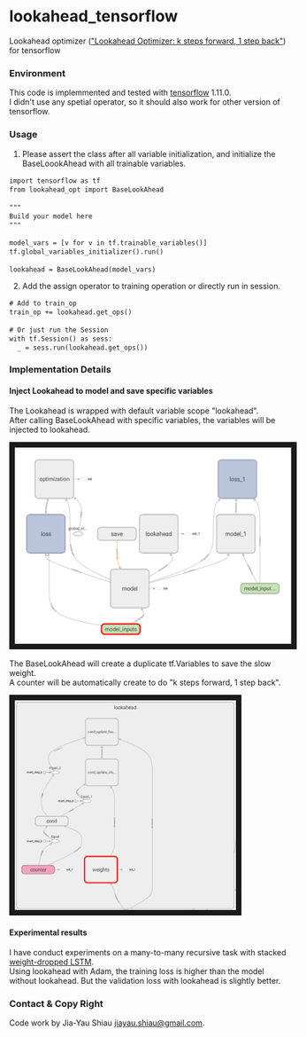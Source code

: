 # lookahead_tensorflow
Lookahead optimizer (["Lookahead Optimizer: k steps forward, 1 step back"](https://arxiv.org/abs/1907.08610)) for tensorflow

### Environment 
This code is implemmented and tested with [tensorflow](https://www.tensorflow.org/) 1.11.0. \
I didn't use any spetial operator, so it should also work for other version of tensorflow.

### Usage
1. Please assert the class after all variable initialization, and initialize the BaseLoookAhead with all trainable variables.
```
import tensorflow as tf
from lookahead_opt import BaseLookAhead

"""
Build your model here
"""

model_vars = [v for v in tf.trainable_variables()]
tf.global_variables_initializer().run()

lookahead = BaseLookAhead(model_vars)
```

2. Add the assign operator to training operation or directly run in session.

```
# Add to train_op
train_op += lookahead.get_ops()

# Or just run the Session
with tf.Session() as sess:
  _ = sess.run(lookahead.get_ops())
```

### Implementation Details

#### Inject Lookahead to model and save specific variables
The Lookahead is wrapped with default variable scope "lookahead". \
After calling BaseLookAhead with specific variables, the variables will be injected to lookahead.

<img src="doc/graph.png" 
alt="Example template graph with lookahead" border="10" width="500" /></a>

The BaseLookAhead will create a duplicate tf.Variables to save the slow weight. \
A counter will be automatically create to do "k steps forward, 1 step back".

<img src="doc/graph2.png" 
alt="Example template graph with lookahead" border="10" width="400" /></a>

#### Experimental results
I have conduct experiments on a many-to-many recursive task with stacked [weight-dropped LSTM](https://arxiv.org/abs/1708.02182). \
Using lookahead with Adam, the training loss is higher than the model without lookahead. But the validation loss with lookahead is slightly better.

### Contact & Copy Right
Code work by Jia-Yau Shiau <jiayau.shiau@gmail.com>.

